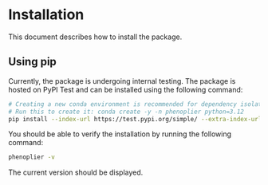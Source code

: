 # Installation

This document describes how to install the package.

## Using pip

Currently, the package is undergoing internal testing. The package is hosted on PyPI Test and can be installed using the following command:

```bash
# Creating a new conda environment is recommended for dependency isolation.
# Run this to create it: conda create -y -n phenoplier python=3.12
pip install --index-url https://test.pypi.org/simple/ --extra-index-url https://pypi.org/simple phenoplier
```

You should be able to verify the installation by running the following command:

```bash
phenoplier -v
```

The current version should be displayed.
